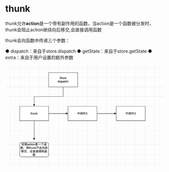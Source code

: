 
# thunk

thunk允许**action**是一个带有副作用的函数，当action是一个函数被分发时，thunk会阻止action继续向后移交,会直接调用函数




thunk会向函数中传递三个参数：

●  dispatch：来自于store.dispatch 
●  getState：来自于store.getState 
●  extra：来自于用户设置的额外参数 


![](./thunk.png)

